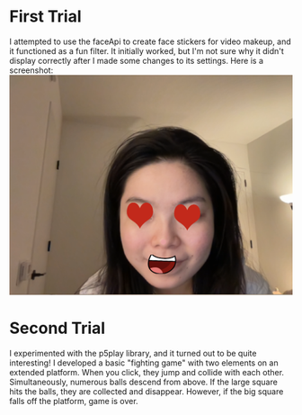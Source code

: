 # First Trial
I attempted to use the faceApi to create face stickers for video makeup, and it functioned as a fun filter. It initially worked, but I'm not sure why it didn't display correctly after I made some changes to its settings.
Here is a screenshot:
![Face Filter](111.png)

# Second Trial
I experimented with the p5play library, and it turned out to be quite interesting! 
I developed a basic "fighting game" with two elements on an extended platform. When you click, they jump and collide with each other. Simultaneously, numerous balls descend from above. If the large square hits the balls, they are collected and disappear. However, if the big square falls off the platform, game is over.